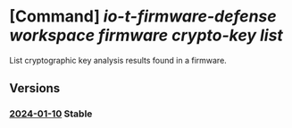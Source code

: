 # [Command] _io-t-firmware-defense workspace firmware crypto-key list_

List cryptographic key analysis results found in a firmware.

## Versions

### [2024-01-10](/Resources/mgmt-plane/L3N1YnNjcmlwdGlvbnMve30vcmVzb3VyY2Vncm91cHMve30vcHJvdmlkZXJzL21pY3Jvc29mdC5pb3RmaXJtd2FyZWRlZmVuc2Uvd29ya3NwYWNlcy97fS9maXJtd2FyZXMve30vY3J5cHRva2V5cw==/2024-01-10.xml) **Stable**

<!-- mgmt-plane /subscriptions/{}/resourcegroups/{}/providers/microsoft.iotfirmwaredefense/workspaces/{}/firmwares/{}/cryptokeys 2024-01-10 -->
